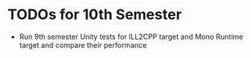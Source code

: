 # TODOs for 10th Semester
* Run 9th semester Unity tests for ILL2CPP target and Mono Runtime target and compare their performance
